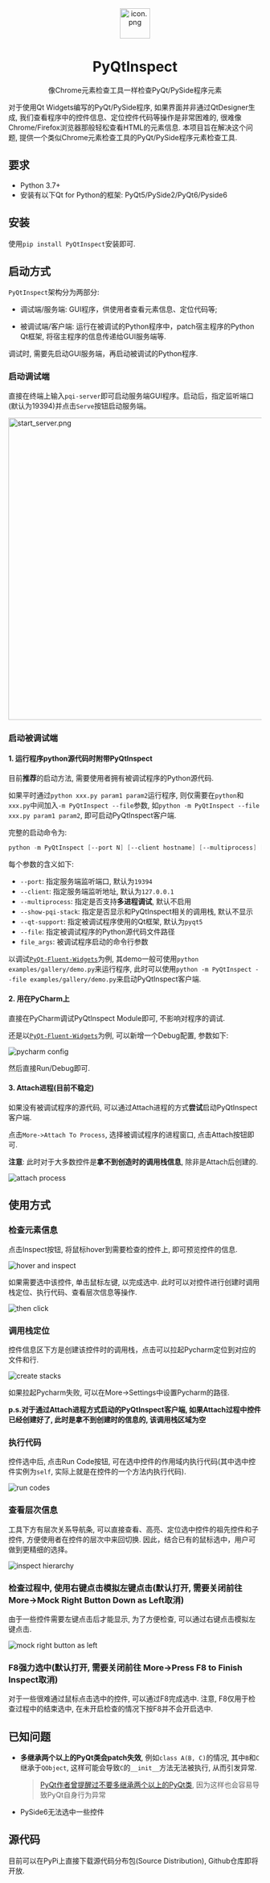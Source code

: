 <center>
<img alt="icon.png" height="60" src="https://github.com/JezaChen/PyQtInspect-README-Assets/blob/main/Images/icon.png?raw=true"/>
</center>
<center><h1>PyQtInspect</h1></center>
<center>像Chrome元素检查工具一样检查PyQt/PySide程序元素</center>

对于使用Qt Widgets编写的PyQt/PySide程序, 如果界面并非通过QtDesigner生成, 
我们查看程序中的控件信息、定位控件代码等操作是非常困难的, 很难像Chrome/Firefox浏览器那般轻松查看HTML的元素信息.
本项目旨在解决这个问题, 提供一个类似Chrome元素检查工具的PyQt/PySide程序元素检查工具.

## 要求

- Python 3.7+
- 安装有以下Qt for Python的框架: PyQt5/PySide2/PyQt6/Pyside6

## 安装

使用`pip install PyQtInspect`安装即可.

## 启动方式

`PyQtInspect`架构分为两部分: 

- 调试端/服务端: GUI程序，供使用者查看元素信息、定位代码等;

- 被调试端/客户端: 运行在被调试的Python程序中，patch宿主程序的Python Qt框架, 将宿主程序的信息传递给GUI服务端等.

调试时, 需要先启动GUI服务端，再启动被调试的Python程序.

### 启动调试端

直接在终端上输入`pqi-server`即可启动服务端GUI程序。启动后，指定监听端口(默认为19394)并点击`Serve`按钮启动服务端。

<img alt="start_server.png" height="600" src="https://github.com/JezaChen/PyQtInspect-README-Assets/blob/main/Images/start_server.png?raw=true"/>

### 启动被调试端

#### 1. 运行程序python源代码时附带PyQtInspect

目前**推荐**的启动方法, 需要使用者拥有被调试程序的Python源代码.

如果平时通过`python xxx.py param1 param2`运行程序, 则仅需要在`python`和`xxx.py`中间加入`-m PyQtInspect --file`参数,
如`python -m PyQtInspect --file xxx.py param1 param2`, 即可启动PyQtInspect客户端.

完整的启动命令为:

```powershell
python -m PyQtInspect [--port N] [--client hostname] [--multiprocess] [--show-pqi-stack] [--qt-support=[pyqt5|pyside2|pyqt6|pyside6]] --file executable_file [file_args]
```

每个参数的含义如下:

* `--port`: 指定服务端监听端口, 默认为`19394`
* `--client`: 指定服务端监听地址, 默认为`127.0.0.1`
* `--multiprocess`: 指定是否支持**多进程调试**, 默认不启用
* `--show-pqi-stack`: 指定是否显示和PyQtInspect相关的调用栈, 默认不显示
* `--qt-support`: 指定被调试程序使用的Qt框架, 默认为`pyqt5`
* `--file`: 指定被调试程序的Python源代码文件路径
* `file_args`: 被调试程序启动的命令行参数

以调试[`PyQt-Fluent-Widgets`][1]为例, 其demo一般可使用`python examples/gallery/demo.py`来运行程序,
此时可以使用`python -m PyQtInspect --file examples/gallery/demo.py`来启动PyQtInspect客户端.

#### 2. 用在PyCharm上

直接在PyCharm调试PyQtInspect Module即可, 不影响对程序的调试.

还是以[`PyQt-Fluent-Widgets`][1]为例, 可以新增一个Debug配置, 参数如下:

<img alt="pycharm config" src="https://github.com/JezaChen/PyQtInspect-README-Assets/blob/main/Images/pycharm_config.png?raw=true"/>

然后直接Run/Debug即可.

#### 3. Attach进程(目前不稳定)

如果没有被调试程序的源代码, 可以通过Attach进程的方式**尝试**启动PyQtInspect客户端.

点击`More->Attach To Process`, 选择被调试程序的进程窗口, 点击Attach按钮即可. 

**注意**: 此时对于大多数控件是**拿不到创造时的调用栈信息**, 除非是Attach后创建的.

![attach process](https://github.com/JezaChen/PyQtInspect-README-Assets/blob/main/Images/attach_process.gif?raw=true)

## 使用方式

### 检查元素信息

点击Inspect按钮, 将鼠标hover到需要检查的控件上, 即可预览控件的信息.

![hover and inspect](https://github.com/JezaChen/PyQtInspect-README-Assets/blob/main/Images/hover_and_inspect.gif?raw=true)

如果需要选中该控件, 单击鼠标左键, 以完成选中. 此时可以对控件进行创建时调用栈定位、执行代码、查看层次信息等操作.

![then click](https://github.com/JezaChen/PyQtInspect-README-Assets/blob/main/Images/then_click.gif?raw=true)

### 调用栈定位

控件信息区下方是创建该控件时的调用栈，点击可以拉起Pycharm定位到对应的文件和行.

![create stacks](https://github.com/JezaChen/PyQtInspect-README-Assets/blob/main/Images/create_stacks.gif?raw=true)

如果拉起Pycharm失败, 可以在More->Settings中设置Pycharm的路径.

**p.s.对于通过Attach进程方式启动的PyQtInspect客户端, 如果Attach过程中控件已经创建好了, 此时是拿不到创建时的信息的, 该调用栈区域为空**

### 执行代码

控件选中后, 点击Run Code按钮, 可在选中控件的作用域内执行代码(其中选中控件实例为`self`, 实际上就是在控件的一个方法内执行代码).

![run codes](https://github.com/JezaChen/PyQtInspect-README-Assets/blob/main/Images/run_codes.gif?raw=true)

### 查看层次信息

工具下方有层次关系导航条, 可以直接查看、高亮、定位选中控件的祖先控件和子控件, 方便使用者在控件的层次中来回切换.
因此，结合已有的鼠标选中，用户可做到更精细的选择。

![inspect hierarchy](https://github.com/JezaChen/PyQtInspect-README-Assets/blob/main/Images/inspect_hierarchy.gif?raw=true)

### 检查过程中, 使用右键点击模拟左键点击(默认打开, 需要关闭前往 More->Mock Right Button Down as Left取消)

由于一些控件需要左键点击后才能显示, 为了方便检查, 可以通过右键点击模拟左键点击.

![mock right button as left](https://github.com/JezaChen/PyQtInspect-README-Assets/blob/main/Images/mock_right_btn_as_left.gif?raw=true)

### F8强力选中(默认打开, 需要关闭前往 More->Press F8 to Finish Inspect取消)

对于一些很难通过鼠标点击选中的控件, 可以通过F8完成选中. 注意, F8仅用于检查过程中的结束选中, 在未开启检查的情况下按F8并不会开启选中.

## 已知问题

- **多继承两个以上的PyQt类会patch失效**, 例如`class A(B, C)`的情况, 其中`B`和`C`继承于`QObject`, 这样可能会导致`C`的`__init__`方法无法被执行, 从而引发异常.
  > [PyQt作者曾提醒过不要多继承两个以上的PyQt类][2], 因为这样也会容易导致PyQt自身行为异常

- PySide6无法选中一些控件

## 源代码

目前可以在PyPi上直接下载源代码分布包(Source Distribution), Github仓库即将开放.

[1]: https://github.com/zhiyiYo/PyQt-Fluent-Widgets
[2]: https://www.riverbankcomputing.com/pipermail/pyqt/2017-January/038650.html
